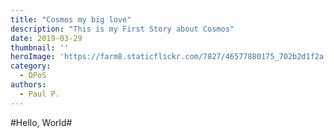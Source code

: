 ```yaml
---
title: "Cosmos my big love"
description: "This is my First Story about Cosmos"
date: 2019-03-29
thumbnail: ''
heroImage: 'https://farm8.staticflickr.com/7827/46577880175_702b2d1f2a.jpg'
category:
  - DPoS
authors: 
  - Paul P.
---
```


#Hello, World#
